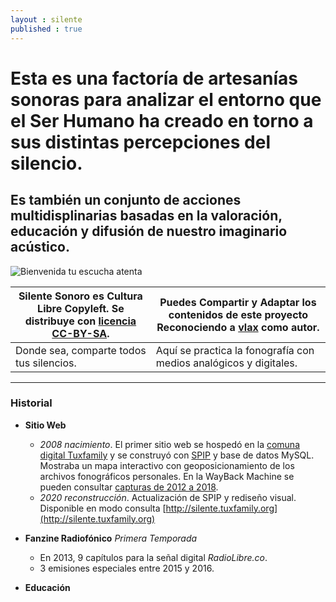 ```yaml
---
layout : silente
published : true
---
```


# Esta es una factoría de artesanías sonoras para analizar el entorno que el Ser Humano ha creado en torno a sus distintas percepciones del silencio. 

## Es también un conjunto de acciones multidisplinarias basadas en la valoración, educación y difusión de nuestro imaginario acústico.

![Bienvenida tu escucha atenta](/silente/img/earlogo-dark-01.jpg)

Silente Sonoro es Cultura Libre Copyleft. Se distribuye con [licencia CC-BY-SA](https://creativecommons.org/licenses/by-sa/4.0/deed.es). | Puedes __Compartir__ y __Adaptar__ los contenidos de este proyecto __Reconociendo__ a [__vlax__](https://vlax.dyne.org) como autor.
------------ | -------------
Donde sea, comparte todos tus silencios. | Aquí se practica la fonografía con medios analógicos y digitales.


---

### Historial

* __Sitio Web__
  * _2008 nacimiento_. El primer sitio web se hospedó en la [comuna digital Tuxfamily](https://tuxfamily.org) y se construyó con [SPIP](https://spip.net) y base de datos MySQL. Mostraba un mapa interactivo con geoposicionamiento de los archivos fonográficos personales. En la WayBack Machine se pueden consultar [capturas de 2012 a 2018](https://web.archive.org/web/*/http://silente.tuxfamily.org/).
  * _2020 reconstrucción_. Actualización de SPIP y rediseño visual. Disponible en modo consulta [http://silente.tuxfamily.org](http://silente.tuxfamily.org)

* __Fanzine Radiofónico__
_Primera Temporada_
  * En 2013, 9 capítulos para la señal digital _RadioLibre.co_.
  * 3 emisiones especiales entre 2015 y 2016.

* __Educación__


